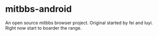 mitbbs-android
==============

An open source mitbbs browser project. Original started by fei and luyi. Right now start to boarder the range.